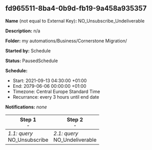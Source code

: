 ## fd965511-8ba4-0b9d-fb19-9a458a935357

**Name** (not equal to External Key)**:** NO_Unsubscribe_Undeliverable

**Description:** n/a

**Folder:** my automations/Business/Cornerstone Migration/

**Started by:** Schedule

**Status:** PausedSchedule

**Schedule:**

* Start: 2021-09-13 04:30:00 +01:00
* End: 2079-06-06 00:00:00 +01:00
* Timezone: Central Europe Standard Time
* Recurrance: every 3 hours until end date

**Notifications:** _none_


| Step 1<br>_<small>-</small>_ | Step 2<br>_<small>-</small>_ |
| --- | --- |
| _1.1: query_<br>NO_Unsubscribe | _2.1: query_<br>NO_Undeliverable |
